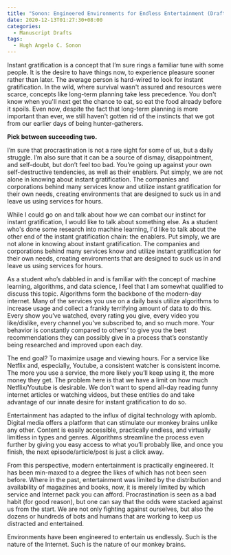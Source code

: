 ```yaml
---
title: "Sonon: Engineered Environments for Endless Entertainment (Draft)"
date: 2020-12-13T01:27:30+08:00
categories:
  - Manuscript Drafts
tags:
  - Hugh Angelo C. Sonon
---
```


Instant gratification is a concept that I’m sure rings a familiar tune with some people. It is the desire to have things now, to experience pleasure sooner rather than later. The average person is hard-wired to look for instant gratification. In the wild, where survival wasn't assured and resources were scarce, concepts like long-term planning take less precedence. You don't know when you'll next get the chance to eat, so eat the food already before it spoils. Even now, despite the fact that long-term planning is more important than ever, we still haven't gotten rid of the instincts that we got from our earlier days of being hunter-gatherers.

**Pick between succeeding two.**

I’m sure that procrastination is not a rare sight for some of us, but a daily struggle. I’m also sure that it can be a source of dismay, disappointment, and self-doubt, but don’t feel too bad. You’re going up against your own self-destructive tendencies, as well as their enablers. Put simply, we are not alone in knowing about instant gratification. The companies and corporations behind many services know and utilize instant gratification for their own needs, creating environments that are designed to suck us in and leave us using services for hours.

While I could go on and talk about how we can combat our instinct for instant gratification, I would like to talk about something else. As a student who's done some research into machine learning, I'd like to talk about the other end of the instant gratification chain: the enablers. Put simply, we are not alone in knowing about instant gratification. The companies and corporations behind many services know and utilize instant gratification for their own needs, creating environments that are designed to suck us in and leave us using services for hours.

As a student who’s dabbled in and is familiar with the concept of machine learning, algorithms, and data science, I feel that I am somewhat qualified to discuss this topic. Algorithms form the backbone of the modern-day internet. Many of the services you use on a daily basis utilize algorithms to increase usage and collect a frankly terrifying amount of data to do this. Every show you’ve watched, every rating you give, every video you like/dislike, every channel you’ve subscribed to, and so much more. Your behavior is constantly compared to others’ to give you the best recommendations they can possibly give in a process that’s constantly being researched and improved upon each day.

The end goal? To maximize usage and viewing hours. For a service like Netflix and, especially, Youtube, a consistent watcher is consistent income. The more you use a service, the more likely you’ll keep using it, the more money they get. The problem here is that we have a limit on how much Netflix/Youtube is desirable. We don’t want to spend all-day reading funny internet articles or watching videos, but these entities do and take advantage of our innate desire for instant gratification to do so.

Entertainment has adapted to the influx of digital technology with aplomb. Digital media offers a platform that can stimulate our monkey brains unlike any other. Content is easily accessible, practically endless, and virtually limitless in types and genres. Algorithms streamline the process even further by giving you easy access to what you’ll probably like, and once you finish, the next episode/article/post is just a click away.

From this perspective, modern entertainment is practically engineered. It has been min-maxed to a degree the likes of which has not been seen before. Where in the past, entertainment was limited by the distribution and availability of magazines and books, now, it is merely limited by which service and Internet pack you can afford. Procrastination is seen as a bad habit (for good reason), but one can say that the odds were stacked against us from the start. We are not only fighting against ourselves, but also the dozens or hundreds of bots and humans that are working to keep us distracted and entertained.

Environments have been engineered to entertain us endlessly. Such is the nature of the Internet. Such is the nature of our monkey brains.